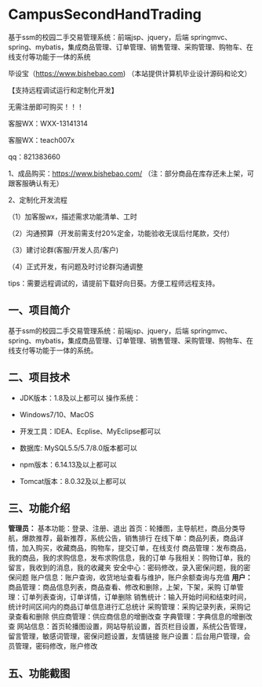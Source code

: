 # CampusSecondHandTrading
 基于ssm的校园二手交易管理系统：前端jsp、jquery，后端 springmvc、spring、mybatis，集成商品管理、订单管理、销售管理、采购管理、购物车、在线支付等功能于一体的系统

毕设宝（https://www.bishebao.com) （本站提供计算机毕业设计源码和论文）

【支持远程调试运行和定制化开发】

无需注册即可购买！！！

客服WX：WXX-13141314

客服WX：teach007x

qq：821383660


1、成品购买：https://www.bishebao.com/ （注：部分商品在库存还未上架，可跟客服确认有无）

2、定制化开发流程

（1）加客服wx，描述需求功能清单、工时

（2）沟通预算（开发前需支付20%定金，功能验收无误后付尾款，交付）

（3）建讨论群(客服/开发人员/客户)

（4）正式开发，有问题及时讨论群沟通调整

tips：需要远程调试的，请提前下载好向日葵。方便工程师远程支持。
<h2>一、项目简介</h2>
基于ssm的校园二手交易管理系统：前端jsp、jquery，后端 springmvc、spring、mybatis，集成商品管理、订单管理、销售管理、采购管理、购物车、在线支付等功能于一体的系统。
<h2>二、项目技术</h2>
<ul dir="auto">
 	<li>
<p dir="auto">JDK版本：1.8及以上都可以 操作系统：</p>
</li>
 	<li>
<p dir="auto">Windows7/10、MacOS</p>
</li>
 	<li>
<p dir="auto">开发工具：IDEA、Ecplise、MyEclipse都可以</p>
</li>
 	<li>
<p dir="auto">数据库: MySQL5.5/5.7/8.0版本都可以</p>
</li>
 	<li>
<p dir="auto">npm版本：6.14.13及以上都可以</p>
</li>
 	<li>
<p dir="auto">Tomcat版本：8.0.32及以上都可以</p>
</li>
</ul>
<h2>三、功能介绍</h2>
<div class="markdown-heading" dir="auto">
<div class="markdown-heading" dir="auto">

<strong>管理员：</strong>
基本功能：登录、注册、退出
首页：轮播图，主导航栏，商品分类导航，爆款推荐，最新推荐，系统公告，销售排行
在线下单：商品列表，商品详情，加入购买，收藏商品，购物车，提交订单，在线支付
商品管理：发布商品，我的商品，我的求购信息，发布求购信息，我的订单
与我相关：购物订单，我的留言，我收到的消息，我的收藏夹
安全中心：密码修改，录入密保问题，我的密保问题
账户信息：账户查询，收货地址查看与维护，账户余额查询与充值
<strong>用户：</strong>
商品管理：商品信息列表，商品查看、修改和删除，上架，下架，采购
订单管理：订单列表查询，订单详情，订单删除
销售统计：输入开始时间和结束时间，统计时间区间内的商品订单信息进行汇总统计
采购管理：采购记录列表，采购记录查看和删除
供应商管理：供应商信息的增删改查
字典管理：字典信息的增删改查
网站信息：首页轮播图设置，网站导航设置，首页栏目设置，系统公告管理，留言管理，敏感词管理，密保问题设置，友情链接
账户设置：后台用户管理，会员管理，密码修改，账户修改

</div>
</div>
<h2>五、功能截图</h2>
<img class="aligncenter size-full wp-image" src="https://www.bishebao.com/wp-content/uploads/2024/07/基于ssm的校园二手交易管理系统/result/image_1_1.png" alt="" />
<img class="aligncenter size-full wp-image" src="https://www.bishebao.com/wp-content/uploads/2024/07/基于ssm的校园二手交易管理系统/result/image_2_2.png" alt="" />
<img class="aligncenter size-full wp-image" src="https://www.bishebao.com/wp-content/uploads/2024/07/基于ssm的校园二手交易管理系统/result/image_3_3.png" alt="" />
<img class="aligncenter size-full wp-image" src="https://www.bishebao.com/wp-content/uploads/2024/07/基于ssm的校园二手交易管理系统/result/image_4_4.png" alt="" />
<img class="aligncenter size-full wp-image" src="https://www.bishebao.com/wp-content/uploads/2024/07/基于ssm的校园二手交易管理系统/result/image_5_5.png" alt="" />
<img class="aligncenter size-full wp-image" src="https://www.bishebao.com/wp-content/uploads/2024/07/基于ssm的校园二手交易管理系统/result/image_6_6.png" alt="" />
<img class="aligncenter size-full wp-image" src="https://www.bishebao.com/wp-content/uploads/2024/07/基于ssm的校园二手交易管理系统/result/image_7_7.png" alt="" />
<img class="aligncenter size-full wp-image" src="https://www.bishebao.com/wp-content/uploads/2024/07/基于ssm的校园二手交易管理系统/result/image_8_8.png" alt="" />
<img class="aligncenter size-full wp-image" src="https://www.bishebao.com/wp-content/uploads/2024/07/基于ssm的校园二手交易管理系统/result/image_9_9.png" alt="" />
